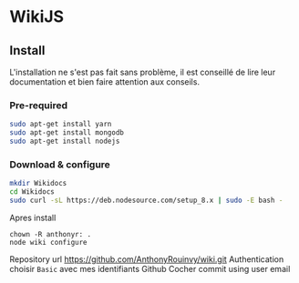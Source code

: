 <!-- TITLE: Wiki Js -->
<!-- SUBTITLE: A quick summary of Wiki Js -->

# WikiJS
## Install
L'installation ne s'est pas fait sans problème, il est conseillé de lire leur documentation et bien faire attention aux conseils.

### Pre-required


```sh
sudo apt-get install yarn
sudo apt-get install mongodb
sudo apt-get install nodejs
```


### Download & configure


```sh
mkdir Wikidocs
cd Wikidocs
sudo curl -sL https://deb.nodesource.com/setup_8.x | sudo -E bash -
```



Apres install
```
chown -R anthonyr: .
node wiki configure
```

Repository url
https://github.com/AnthonyRouinvy/wiki.git
Authentication choisir `Basic` avec mes identifiants Github
Cocher commit using user email